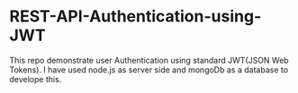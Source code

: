 # REST-API-Authentication-using-JWT
This repo demonstrate  user Authentication using standard JWT(JSON Web Tokens). I have used node.js as server side and mongoDb as a database to develope this.
